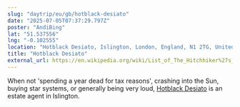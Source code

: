 ```yaml
---
slug: "daytrip/eu/gb/hotblack-desiato"
date: "2025-07-05T07:37:29.797Z"
poster: "AndiBing"
lat: "51.537556"
lng: "-0.102555"
location: "Hotblack Desiato, Islington, London, England, N1 2TG, United Kingdom"
title: "Hotblack Desiato"
external_url: https://en.wikipedia.org/wiki/List_of_The_Hitchhiker%27s_Guide_to_the_Galaxy_characters#Hotblack_Desiato
---
```

When not 'spending a year dead for tax reasons', crashing into the Sun, buying star systems, or generally being very loud, [Hotblack Desiato](https://hotblackdesiato.co.uk/) is an estate agent in Islington.

